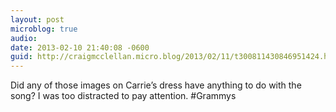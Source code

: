 ```yaml
---
layout: post
microblog: true
audio: 
date: 2013-02-10 21:40:08 -0600
guid: http://craigmcclellan.micro.blog/2013/02/11/t300811430846951424.html
---
```

Did any of those images on Carrie’s dress have anything to do with the song? I was too distracted to pay attention. #Grammys
